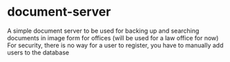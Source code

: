 # document-server
A simple document server to be used for backing up and searching documents in image form for offices (will be used for a law office for now)
For security, there is no way for a user to register, you have to manually add users to the database
